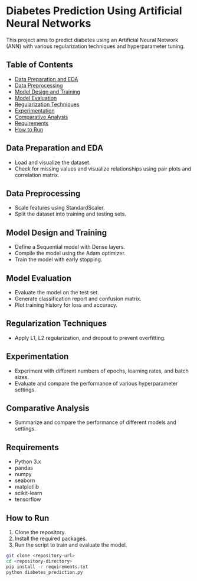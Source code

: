 # Diabetes Prediction Using Artificial Neural Networks

This project aims to predict diabetes using an Artificial Neural Network (ANN) with various regularization techniques and hyperparameter tuning.

## Table of Contents
- [Data Preparation and EDA](#data-preparation-and-eda)
- [Data Preprocessing](#data-preprocessing)
- [Model Design and Training](#model-design-and-training)
- [Model Evaluation](#model-evaluation)
- [Regularization Techniques](#regularization-techniques)
- [Experimentation](#experimentation)
- [Comparative Analysis](#comparative-analysis)
- [Requirements](#requirements)
- [How to Run](#how-to-run)

## Data Preparation and EDA
- Load and visualize the dataset.
- Check for missing values and visualize relationships using pair plots and correlation matrix.

## Data Preprocessing
- Scale features using StandardScaler.
- Split the dataset into training and testing sets.

## Model Design and Training
- Define a Sequential model with Dense layers.
- Compile the model using the Adam optimizer.
- Train the model with early stopping.

## Model Evaluation
- Evaluate the model on the test set.
- Generate classification report and confusion matrix.
- Plot training history for loss and accuracy.

## Regularization Techniques
- Apply L1, L2 regularization, and dropout to prevent overfitting.

## Experimentation
- Experiment with different numbers of epochs, learning rates, and batch sizes.
- Evaluate and compare the performance of various hyperparameter settings.

## Comparative Analysis
- Summarize and compare the performance of different models and settings.

## Requirements
- Python 3.x
- pandas
- numpy
- seaborn
- matplotlib
- scikit-learn
- tensorflow

## How to Run
1. Clone the repository.
2. Install the required packages.
3. Run the script to train and evaluate the model.

```bash
git clone <repository-url>
cd <repository-directory>
pip install -r requirements.txt
python diabetes_prediction.py

